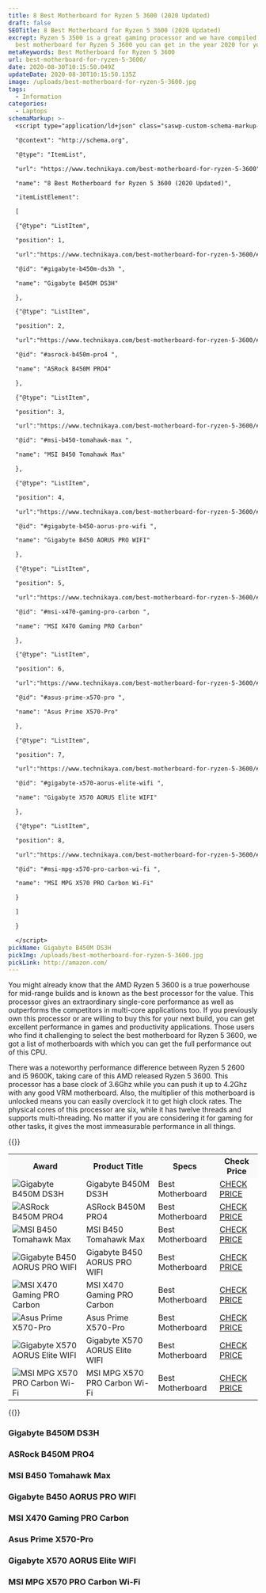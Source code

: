 ```yaml
---
title: 8 Best Motherboard for Ryzen 5 3600 (2020 Updated)
draft: false
SEOTitle: 8 Best Motherboard for Ryzen 5 3600 (2020 Updated)
excrept: Ryzen 5 3500 is a great gaming processor and we have compiled a list of
  best motherboard for Ryzen 5 3600 you can get in the year 2020 for your build.
metaKeywords: Best Motherboard for Ryzen 5 3600
url: best-motherboard-for-ryzen-5-3600/
date: 2020-08-30T10:15:50.049Z
updateDate: 2020-08-30T10:15:50.135Z
image: /uploads/best-motherboard-for-ryzen-5-3600.jpg
tags:
  - Information
categories:
  - Laptops
schemaMarkup: >-
  <script type="application/ld+json" class="saswp-custom-schema-markup-output">{

  "@context": "http://schema.org",

  "@type": "ItemList",

  "url": "https://www.technikaya.com/best-motherboard-for-ryzen-5-3600",

  "name": "8 Best Motherboard for Ryzen 5 3600 (2020 Updated)",

  "itemListElement":

  [

  {"@type": "ListItem",

  "position": 1,

  "url":"https://www.technikaya.com/best-motherboard-for-ryzen-5-3600/#gigabyte-b450m-ds3h",

  "@id": "#gigabyte-b450m-ds3h ",

  "name": "Gigabyte B450M DS3H"

  },

  {"@type": "ListItem",

  "position": 2,

  "url":"https://www.technikaya.com/best-motherboard-for-ryzen-5-3600/#asrock-b450m-pro4",

  "@id": "#asrock-b450m-pro4 ",

  "name": "ASRock B450M PRO4"

  },

  {"@type": "ListItem",

  "position": 3,

  "url":"https://www.technikaya.com/best-motherboard-for-ryzen-5-3600/#msi-b450-tomahawk-max",

  "@id": "#msi-b450-tomahawk-max ",

  "name": "MSI B450 Tomahawk Max"

  },

  {"@type": "ListItem",

  "position": 4,

  "url":"https://www.technikaya.com/best-motherboard-for-ryzen-5-3600/#gigabyte-b450-aorus-pro-wifi",

  "@id": "#gigabyte-b450-aorus-pro-wifi ",

  "name": "Gigabyte B450 AORUS PRO WIFI"

  },

  {"@type": "ListItem",

  "position": 5,

  "url":"https://www.technikaya.com/best-motherboard-for-ryzen-5-3600/#msi-x470-gaming-pro-carbon",

  "@id": "#msi-x470-gaming-pro-carbon ",

  "name": "MSI X470 Gaming PRO Carbon"

  },

  {"@type": "ListItem",

  "position": 6,

  "url":"https://www.technikaya.com/best-motherboard-for-ryzen-5-3600/#asus-prime-x570-pro",

  "@id": "#asus-prime-x570-pro ",

  "name": "Asus Prime X570-Pro"

  },

  {"@type": "ListItem",

  "position": 7,

  "url":"https://www.technikaya.com/best-motherboard-for-ryzen-5-3600/#gigabyte-x570-aorus-elite-wifi",

  "@id": "#gigabyte-x570-aorus-elite-wifi ",

  "name": "Gigabyte X570 AORUS Elite WIFI"

  },

  {"@type": "ListItem",

  "position": 8,

  "url":"https://www.technikaya.com/best-motherboard-for-ryzen-5-3600/#msi-mpg-x570-pro-carbon-wi-fi",

  "@id": "#msi-mpg-x570-pro-carbon-wi-fi ",

  "name": "MSI MPG X570 PRO Carbon Wi-Fi"

  }

  ]

  }

  </script>
pickName: Gigabyte B450M DS3H
pickImg: /uploads/best-motherboard-for-ryzen-5-3600.jpg
pickLink: http://amazon.com/
---
```

You might already know that the AMD Ryzen 5 3600 is a true powerhouse for mid-range builds and is known as the best processor for the value. This processor gives an extraordinary single-core performance as well as outperforms the competitors in multi-core applications too. If you previously own this processor or are willing to buy this for your next build, you can get excellent performance in games and productivity applications. Those users who find it challenging to select the best motherboard for Ryzen 5 3600, we got a list of motherboards with which you can get the full performance out of this CPU.

There was a noteworthy performance difference between Ryzen 5 2600 and i5 9600K, taking care of this AMD released Ryzen 5 3600. This processor has a base clock of 3.6Ghz while you can push it up to 4.2Ghz with any good VRM motherboard. Also, the multiplier of this motherboard is unlocked means you can easily overclock it to get high clock rates. The physical cores of this processor are six, while it has twelve threads and supports multi-threading. No matter if you are considering it for gaming for other tasks, it gives the most immeasurable performance in all things.

{{<html-code tag="div">}}

<table class="no-mobile product-table" width="100%">
<tbody>
<tr class="thead" style="background-color:#f9f9f9!important">
<th><strong>Award</strong></th>
<th><strong>Product Title</strong></th>
<th><strong>Specs</strong></th>
<th><strong>Check Price</strong></th>
</tr>
<tr>
<td class="tdimg"><img src="M-ATX" alt="Gigabyte B450M DS3H" title="Gigabyte B450M DS3H"></td>
<td>Gigabyte B450M DS3H</td>
<td>Best Motherboard</td>
<td><a class="table-button" href="Amazon.com" target="_blank" rel="nofollow noopener noreferrer">CHECK PRICE</a></td>
</tr>
<tr>
<td class="tdimg"><img src="M-ATX" alt="ASRock B450M PRO4" title="ASRock B450M PRO4"></td>
<td>ASRock B450M PRO4</td>
<td>Best Motherboard</td>
<td><a class="table-button" href="Amazon.com" target="_blank" rel="nofollow noopener noreferrer">CHECK PRICE</a></td>
</tr>
<tr>
<td class="tdimg"><img src="M-ATX" alt="MSI B450 Tomahawk Max" title="MSI B450 Tomahawk Max"></td>
<td>MSI B450 Tomahawk Max</td>
<td>Best Motherboard</td>
<td><a class="table-button" href="Amazon.com" target="_blank" rel="nofollow noopener noreferrer">CHECK PRICE</a></td>
</tr>
<tr>
<td class="tdimg"><img src="M-ATX" alt="Gigabyte B450 AORUS PRO WIFI" title="Gigabyte B450 AORUS PRO WIFI"></td>
<td>Gigabyte B450 AORUS PRO WIFI</td>
<td>Best Motherboard</td>
<td><a class="table-button" href="Amazon.com" target="_blank" rel="nofollow noopener noreferrer">CHECK PRICE</a></td>
</tr>
<tr>
<td class="tdimg"><img src="M-ATX" alt="MSI X470 Gaming PRO Carbon" title="MSI X470 Gaming PRO Carbon"></td>
<td>MSI X470 Gaming PRO Carbon</td>
<td>Best Motherboard</td>
<td><a class="table-button" href="Amazon.com" target="_blank" rel="nofollow noopener noreferrer">CHECK PRICE</a></td>
</tr>
<tr>
<td class="tdimg"><img src="M-ATX" alt="Asus Prime X570-Pro" title="Asus Prime X570-Pro"></td>
<td>Asus Prime X570-Pro</td>
<td>Best Motherboard</td>
<td><a class="table-button" href="Amazon.com" target="_blank" rel="nofollow noopener noreferrer">CHECK PRICE</a></td>
</tr>
<tr>
<td class="tdimg"><img src="M-ATX" alt="Gigabyte X570 AORUS Elite WIFI" title="Gigabyte X570 AORUS Elite WIFI"></td>
<td>Gigabyte X570 AORUS Elite WIFI</td>
<td>Best Motherboard</td>
<td><a class="table-button" href="Amazon.com" target="_blank" rel="nofollow noopener noreferrer">CHECK PRICE</a></td>
</tr>
<tr>
<td class="tdimg"><img src="M-ATX" alt="MSI MPG X570 PRO Carbon Wi-Fi" title="MSI MPG X570 PRO Carbon Wi-Fi"></td>
<td>MSI MPG X570 PRO Carbon Wi-Fi</td>
<td>Best Motherboard</td>
<td><a class="table-button" href="Amazon.com" target="_blank" rel="nofollow noopener noreferrer">CHECK PRICE</a></td>
</tr>
</tbody>
</table>
{{</html-code>}}

### Gigabyte B450M DS3H

### ASRock B450M PRO4

### MSI B450 Tomahawk Max

### Gigabyte B450 AORUS PRO WIFI

### MSI X470 Gaming PRO Carbon

### Asus Prime X570-Pro

### Gigabyte X570 AORUS Elite WIFI

### MSI MPG X570 PRO Carbon Wi-Fi